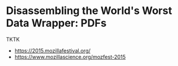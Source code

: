 # Disassembling the World's Worst Data Wrapper: PDFs

TKTK

* https://2015.mozillafestival.org/
* https://www.mozillascience.org/mozfest-2015
